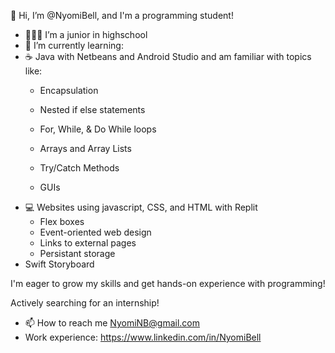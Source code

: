 👋 Hi, I’m @NyomiBell, and I'm a programming student! 
- 👩🏿‍🎓 I’m a junior in highschool
- 🌱 I’m currently learning:
 - ☕️ Java with Netbeans and Android Studio and am familiar with topics like:
    * Encapsulation
  
    * Nested if else statements

    * For, While, & Do While loops
 
    * Arrays and Array Lists

    * Try/Catch Methods
      
    * GUIs
 - 💻 Websites using javascript, CSS, and HTML with Replit
    * Flex boxes
    * Event-oriented web design
    * Links to external pages
    * Persistant storage
 - Swift Storyboard

I'm eager to grow my skills and get hands-on experience with programming!

Actively searching for an internship!
 
- 📫 How to reach me NyomiNB@gmail.com
- Work experience: https://www.linkedin.com/in/NyomiBell 
